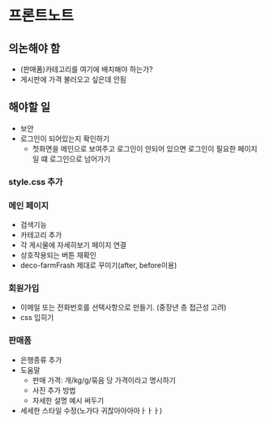 # 프론트노트

## 의논해야 함

- (판매폼)카테고리를 여기에 배치해야 하는가?
- 게시판에 가격 불러오고 싶은데 안됨

## 해야할 일

- 보안
- 로그인이 되어있는지 확인하기
  - 첫화면을 메인으로 보여주고 로그인이 안되어 있으면 로그인이 필요한 페이지 일 떄 로그인으로 넘어가기

### style.css 추가

### 메인 페이지

- 검색기능
- 카테고리 추가
- 각 게시물에 자세히보기 페이지 연결
- 상호작용되는 버튼 재확인
- deco-farmFrash 제대로 꾸미기(after, before이용)

### 회원가입

- 이메일 또는 전화번호를 선택사항으로 만들기. (중장년 층 접근성 고려)
- css 입히기

### 판매폼

- 은행종류 추가
- 도움말
  - 판매 가격: 개/kg/g/묶음 당 가격이라고 명시하기
  - 사진 추가 방법
  - 자세한 설명 예시 써두기
- 세세한 스타일 수정(노가다 귀찮아아아아ㅏㅏㅏ)
